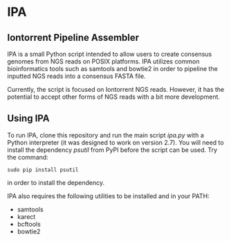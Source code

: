 IPA
===

Iontorrent Pipeline Assembler
-----------------------------

IPA is a small Python script intended to allow users to create consensus genomes from NGS reads on POSIX platforms. IPA utilizes common bioinformatics tools such as samtools and bowtie2 in order to pipeline the inputted NGS reads into a consensus FASTA file.

Currently, the script is focused on Iontorrent NGS reads. However, it has the potential to accept other forms of NGS reads
with a bit more development.

Using IPA
---------

To run IPA, clone this repository and run the main script *ipa.py* with a Python interpreter
(it was designed to work on version 2.7). You will need to install the dependency *psutil* from
PyPI before the script can be used. Try the command:

    sudo pip install psutil
  
in order to install the dependency.

IPA also requires the following utilities to be installed and in your PATH:

* samtools
* karect
* bcftools
* bowtie2
